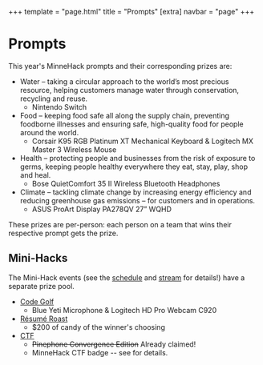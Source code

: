 +++
template = "page.html"
title = "Prompts"
[extra]
navbar = "page"
+++

# Prompts

This year's MinneHack prompts and their corresponding prizes are:

* Water – taking a circular approach to the world’s most precious resource, helping customers manage water through conservation, recycling and reuse.
   * Nintendo Switch
* Food – keeping food safe all along the supply chain, preventing foodborne illnesses and ensuring safe, high-quality food for people around the world.
   * Corsair K95 RGB Platinum XT Mechanical Keyboard & Logitech MX Master 3 Wireless Mouse
* Health – protecting people and businesses from the risk of exposure to germs, keeping people healthy everywhere they eat, stay, play, shop and heal.
   * Bose QuietComfort 35 II Wireless Bluetooth Headphones
* Climate – tackling climate change by increasing energy efficiency and reducing greenhouse gas emissions – for customers and in operations.
   * ASUS ProArt Display PA278QV 27” WQHD

These prizes are per-person: each person on a team that wins their respective prompt gets the prize.

## Mini-Hacks

The Mini-Hack events (see the [schedule](/schedule) and [stream](https://www.twitch.tv/minnehack)
for details!) have a separate prize pool.

* [Code Golf](/codegolf)
  * Blue Yeti Microphone & Logitech HD Pro Webcam C920
* [Résumé Roast](https://chat.minnehack.io/channel/resume-roast-submissions)
  * $200 of candy of the winner's choosing
* [CTF](/ctf)
  * ~~Pinephone Convergence Edition~~ Already claimed!
  * MinneHack CTF badge -- see for details.
